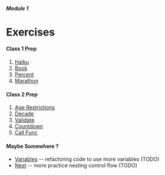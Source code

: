 ##### Module 1

# Exercises

#### Class 1 Prep
1. [Haiku](./haiku)
2. [Book](./book)
3. [Percent](./percent)
4. [Marathon](./marathon)

#### Class 2 Prep
1. [Age Restrictions](./age-restrictions)
2. [Decade](./decade)
3. [Validate](./validate)
4. [Countdown](./countdown)
5. [Call Func](./call-func)

#### Maybe Somewhere ?
* [Variables](./variables) -- refactoring code to use more variables (TODO)
* [Nest](./nest) -- more practice nesting control flow (TODO)
